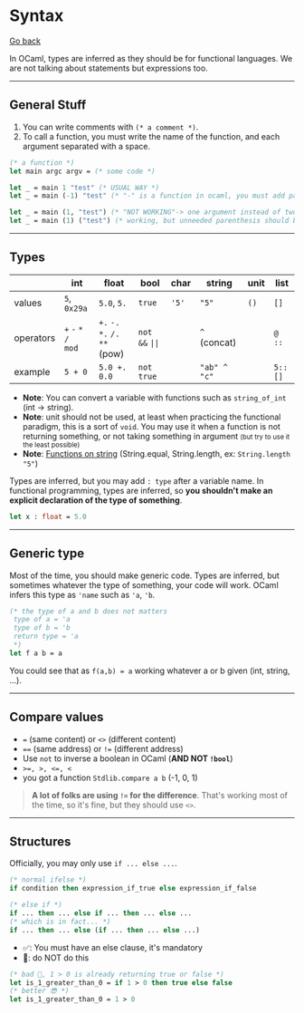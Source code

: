 # Syntax

[Go back](../index.md#basic-concepts)

In OCaml, types are inferred as they should be for functional languages. We are not talking about statements but expressions too.

<hr class="sl">

## General Stuff

1. You can write comments with `(* a comment *)`.
2. To call a function, you must write the name of the function, and each argument separated with a space.

```ocaml
(* a function *)
let main argc argv = (* some code *)

let _ = main 1 "test" (* USUAL WAY *)
let _ = main (-1) "test" (* "-" is a function in ocaml, you must add parenthesis to pass it as an argument *)

let _ = main (1, "test") (* "NOT WORKING"-> one argument instead of two *)
let _ = main (1) ("test") (* working, but unneeded parenthesis should be avoided 🤮 *)
```

<hr class="sr">

## Types

| | int | float | bool | char | string | unit | list |
|-----|-----|-----|-----|-----|-----|-----|-----|
| values | `5`, `0x29a` | `5.0`, `5.` | `true` | `'5'` | `"5"` | `()` | `[]` |
| operators | `+` `-` `*` `/`<br> `mod` | `+.` `-.` `*.` `/.` <br>`**` (pow) | `not` `&&` <code>\|\|</code> | | `^` (concat) | | `@` `::` |
| example | `5 + 0` | `5.0 +. 0.0` | `not true` | | `"ab" ^ "c"` | | `5::[]` |

* **Note**: You can convert a variable with functions such as `string_of_int` (int -> string).
* **Note**: unit should not be used, at least when practicing the functional paradigm, this is a sort of `void`. You may use it when a function is not returning something, or not taking something in argument <small>(but try to use it the least possible)</small>
* **Note**: [Functions on string](https://ocaml.org/api/String.html) (String.equal, String.length, ex: `String.length "5"`)

Types are inferred, but you may add `: type` after a variable name. In functional programming, types are inferred, so **you shouldn't make an explicit declaration of the type of something**.

```ocaml
let x : float = 5.0
```

<hr class="sr">

## Generic type

Most of the time, you should make generic code. Types are inferred, but sometimes whatever the type of something, your code will work. OCaml infers this type as `'name` such as `'a`, `'b`.

```ocaml
(* the type of a and b does not matters
 type of a = 'a
 type of b = 'b
 return type = 'a
 *)
let f a b = a
```

You could see that as `f(a,b) = a` working whatever a or b given (int, string, ...).

<hr class="sl">

## Compare values

* `=` (same content) or `<>` (different content)
* `==` (same address) or `!=` (different address)
* Use `not` to inverse a boolean in OCaml (**AND NOT `!bool`**)
* `>=, >, <=, <`
* you got a function `Stdlib.compare a b` (-1, 0, 1)

> **A lot of folks are using `!=` for the difference**. That's working most of the time, so it's fine, but they should use `<>`.

<hr class="sr">

## Structures

Officially, you may only use `if ... else ...`.

```ocaml
(* normal ifelse *)
if condition then expression_if_true else expression_if_false

(* else if *)
if ... then ... else if ... then ... else ...
(* which is in fact... *)
if ... then ... else (if ... then ... else ...)
```

* ✅: You must have an else clause, it's mandatory
* 🤮: do NOT do this

```ocaml
(* bad 🤮, 1 > 0 is already returning true or false *)
let is_1_greater_than_0 = if 1 > 0 then true else false
(* better 😎 *)
let is_1_greater_than_0 = 1 > 0
```